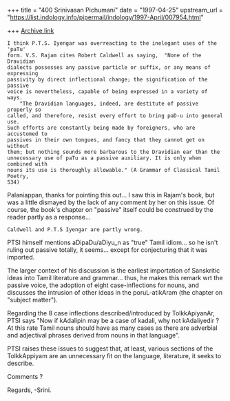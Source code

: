 +++
title = "400 Srinivasan Pichumani"
date = "1997-04-25"
upstream_url = "https://list.indology.info/pipermail/indology/1997-April/007954.html"

+++
[Archive link](https://list.indology.info/pipermail/indology/1997-April/007954.html)


	I think P.T.S. Iyengar was overreacting to the inelegant uses of the 'paTu'
	form. V.S. Rajam cites Robert Caldwell as saying,  "None of the Dravidian
	dialects possesses any passive particle or suffix, or any means of expressing
	passivity by direct inflectional change; the signification of the passive
	voice is nevertheless, capable of being expressed in a variety of ways.
	    "The Dravidian languages, indeed, are destitute of passive properly so
	called, and therefore, resist every effort to bring paD-u into general use.
	Such efforts are constantly being made by foreigners, who are accustomed to
	passives in their own tongues, and fancy that they cannot get on without
	them; but nothing sounds more barbarous to the Dravidian ear than the
	unnecessary use of paTu as a passive auxiliary. It is only when combined with
	nouns its use is thoroughly allowable." (A Grammar of Classical Tamil Poetry,
	534)

Palaniappan, thanks for pointing this out... I saw this in Rajam's
book, but was a little dismayed by the lack of any comment by her 
on this issue.  Of course, the book's chapter on "passive" itself 
could be construed by the reader partly as a response...

	Caldwell and P.T.S Iyengar are partly wrong. 

PTSI himself mentions aDipaDu/aDiyu_n as "true" Tamil idiom...
so he isn't ruling out passive totally, it seems... except for
conjecturing that it was imported.  

The larger context of his discussion is the earliest importation 
of Sanskritic ideas into Tamil literature and grammar...  thus, 
he makes this remark wrt the passive voice, the adoption of eight 
case-inflections for nouns, and discusses the intrusion of other 
ideas in the poruL-atikAram (the chapter on "subject matter").

Regarding the 8 case inflections described/introduced by 
TolkkApiyanAr, PTSI says "Now if kAdalipin may be a case of 
kadali, why not kAdaliyedir ?  At this rate Tamil nouns should 
have as many cases as there are adverbial and adjectival phrases 
derived from nouns in that language".  

PTSI raises these issues to suggest that, at least, various sections 
of the TolkkAppiyam are an unnecessary fit on the language, literature,
it seeks to describe. 

Comments ?

Regards,
-Srini.




